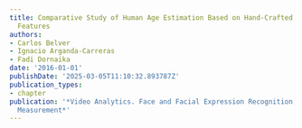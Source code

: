 ```yaml
---
title: Comparative Study of Human Age Estimation Based on Hand-Crafted and Deep Face
  Features
authors:
- Carlos Belver
- Ignacio Arganda-Carreras
- Fadi Dornaika
date: '2016-01-01'
publishDate: '2025-03-05T11:10:32.893787Z'
publication_types:
- chapter
publication: '*Video Analytics. Face and Facial Expression Recognition and Audience
  Measurement*'
---
```

